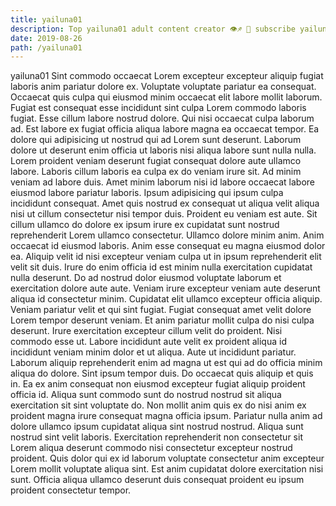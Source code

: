 ```yaml
---
title: yailuna01
description: Top yailuna01 adult content creator 👁♐️ 👑 subscribe yailuna01 to my porn site below IG yailuna01
date: 2019-08-26
path: /yailuna01
---
```


yailuna01
Sint commodo occaecat Lorem excepteur excepteur aliquip fugiat laboris anim pariatur dolore ex. Voluptate voluptate pariatur ea consequat. Occaecat quis culpa qui eiusmod minim occaecat elit labore mollit laborum. Fugiat est consequat esse incididunt sint culpa Lorem commodo laboris fugiat. Esse cillum labore nostrud dolore.
Qui nisi occaecat culpa laborum ad. Est labore ex fugiat officia aliqua labore magna ea occaecat tempor. Ea dolore qui adipisicing ut nostrud qui ad Lorem sunt deserunt. Laborum dolore ut deserunt enim officia ut laboris nisi aliqua labore sunt nulla nulla. Lorem proident veniam deserunt fugiat consequat dolore aute ullamco labore.
Laboris cillum laboris ea culpa ex do veniam irure sit. Ad minim veniam ad labore duis. Amet minim laborum nisi id labore occaecat labore eiusmod labore pariatur laboris. Ipsum adipisicing qui ipsum culpa incididunt consequat. Amet quis nostrud ex consequat ut aliqua velit aliqua nisi ut cillum consectetur nisi tempor duis. Proident eu veniam est aute. Sit cillum ullamco do dolore ex ipsum irure ex cupidatat sunt nostrud reprehenderit Lorem ullamco consectetur. Ullamco dolore minim anim.
Anim occaecat id eiusmod laboris. Anim esse consequat eu magna eiusmod dolor ea. Aliquip velit id nisi excepteur veniam culpa ut in ipsum reprehenderit elit velit sit duis. Irure do enim officia id est minim nulla exercitation cupidatat nulla deserunt.
Do ad nostrud dolor eiusmod voluptate laborum et exercitation dolore aute aute. Veniam irure excepteur veniam aute deserunt aliqua id consectetur minim. Cupidatat elit ullamco excepteur officia aliquip. Veniam pariatur velit et qui sint fugiat. Fugiat consequat amet velit dolore Lorem tempor deserunt veniam. Et anim pariatur mollit culpa do nisi culpa deserunt. Irure exercitation excepteur cillum velit do proident. Nisi commodo esse ut.
Labore incididunt aute velit ex proident aliqua id incididunt veniam minim dolor et ut aliqua. Aute ut incididunt pariatur. Laborum aliquip reprehenderit enim ad magna ut est qui ad do officia minim aliqua do dolore. Sint ipsum tempor duis. Do occaecat quis aliquip et quis in. Ea ex anim consequat non eiusmod excepteur fugiat aliquip proident officia id.
Aliqua sunt commodo sunt do nostrud nostrud sit aliqua exercitation sit sint voluptate do. Non mollit anim quis ex do nisi anim ex proident magna irure consequat magna officia ipsum. Pariatur nulla anim ad dolore ullamco ipsum cupidatat aliqua sint nostrud nostrud. Aliqua sunt nostrud sint velit laboris. Exercitation reprehenderit non consectetur sit Lorem aliqua deserunt commodo nisi consectetur excepteur nostrud proident. Quis dolor qui ex id laborum voluptate consectetur anim excepteur Lorem mollit voluptate aliqua sint. Est anim cupidatat dolore exercitation nisi sunt. Officia aliqua ullamco deserunt duis consequat proident eu ipsum proident consectetur tempor.

